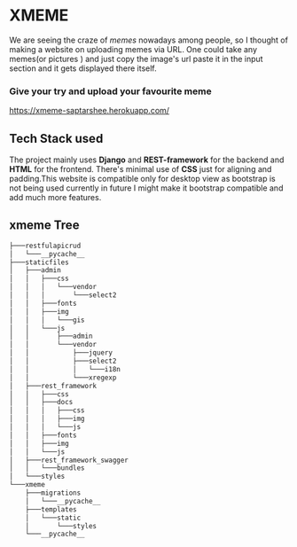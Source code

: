 # XMEME

We are seeing the craze of *memes* nowadays among people, so I thought of making a website on uploading memes via URL.
One could take any memes(or pictures ) and just copy the image's url paste it in the input section and it gets displayed there itself.


### Give your try and upload your favourite meme

https://xmeme-saptarshee.herokuapp.com/

## Tech Stack used
The project mainly uses __Django__ and __REST-framework__ for the backend and __HTML__ for the frontend.
There's minimal use of __CSS__ just for aligning and padding.This website is compatible only for desktop view as bootstrap is not being used currently in future I might make it bootstrap compatible and add much more features.

## xmeme Tree

```bash
├───restfulapicrud
│   └───__pycache__
├───staticfiles
│   ├───admin
│   │   ├───css
│   │   │   └───vendor
│   │   │       └───select2
│   │   ├───fonts
│   │   ├───img
│   │   │   └───gis
│   │   └───js
│   │       ├───admin
│   │       └───vendor
│   │           ├───jquery
│   │           ├───select2
│   │           │   └───i18n
│   │           └───xregexp
│   ├───rest_framework
│   │   ├───css
│   │   ├───docs
│   │   │   ├───css
│   │   │   ├───img
│   │   │   └───js
│   │   ├───fonts
│   │   ├───img
│   │   └───js
│   ├───rest_framework_swagger
│   │   └───bundles
│   └───styles
└───xmeme
    ├───migrations
    │   └───__pycache__
    ├───templates
    │   └───static
    │       └───styles
    └───__pycache__
```


